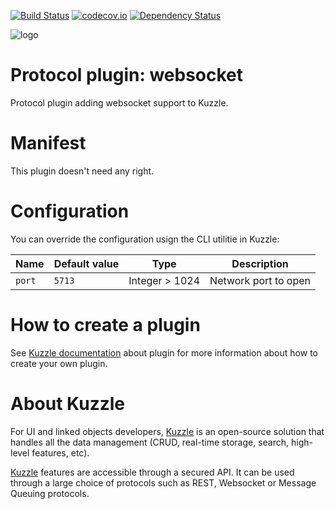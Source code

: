 [![Build Status](https://travis-ci.org/kuzzleio/kuzzle-plugin-websocket.svg?branch=master)](https://travis-ci.org/kuzzleio/kuzzle-plugin-websocket) [![codecov.io](http://codecov.io/github/kuzzleio/kuzzle-plugin-websocket/coverage.svg?branch=master)](http://codecov.io/github/kuzzleio/websocket?branch=master) [![Dependency Status](https://david-dm.org/kuzzleio/kuzzle-plugin-websocket.svg)](https://david-dm.org/kuzzleio/kuzzle-plugin-websocket)

![logo](https://raw.githubusercontent.com/kuzzleio/kuzzle/master/docs/images/logo.png)

# Protocol plugin: websocket

Protocol plugin adding websocket support to Kuzzle.

# Manifest

This plugin doesn't need any right.

# Configuration

You can override the configuration usign the CLI utilitie in Kuzzle:

| Name | Default value | Type | Description                 |
|------|---------------|-----------|-----------------------------|
| ``port`` | ``5713`` | Integer > 1024 | Network port to open |

# How to create a plugin

See [Kuzzle documentation](https://github.com/kuzzleio/kuzzle/blob/master/docs/plugins.md) about plugin for more information about how to create your own plugin.

# About Kuzzle

For UI and linked objects developers, [Kuzzle](https://github.com/kuzzleio/kuzzle) is an open-source solution that handles all the data management
(CRUD, real-time storage, search, high-level features, etc).

[Kuzzle](https://github.com/kuzzleio/kuzzle) features are accessible through a secured API. It can be used through a large choice of protocols such as REST, Websocket or Message Queuing protocols.
